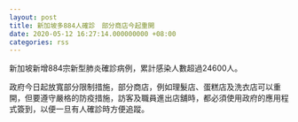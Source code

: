 ```yaml
---
layout: post
title: 新加坡多884人確診　部分商店今起重開
date: 2020-05-12 16:27:14.000000000 +08:00
categories: rss
---
```


新加坡新增884宗新型肺炎確診病例，累計感染人數超過24600人。

政府今日起放寬部分限制措施，部分商店，例如理髮店、蛋糕店及洗衣店可以重開，但要遵守嚴格的防疫措施，訪客及職員進出店舖時，都必須使用政府的應用程式簽到，以便一旦有人確診時方便追蹤。
